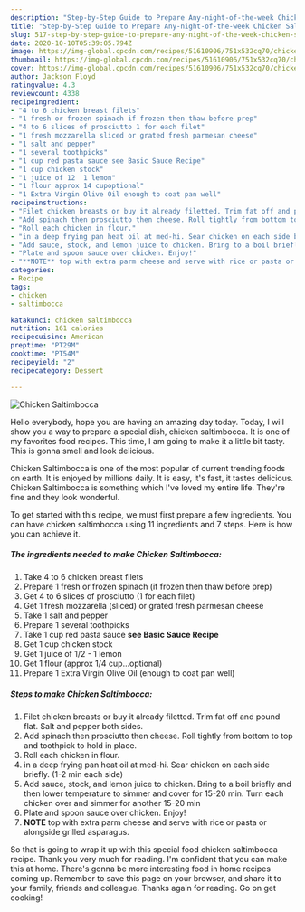 ```yaml
---
description: "Step-by-Step Guide to Prepare Any-night-of-the-week Chicken Saltimbocca"
title: "Step-by-Step Guide to Prepare Any-night-of-the-week Chicken Saltimbocca"
slug: 517-step-by-step-guide-to-prepare-any-night-of-the-week-chicken-saltimbocca
date: 2020-10-10T05:39:05.794Z
image: https://img-global.cpcdn.com/recipes/51610906/751x532cq70/chicken-saltimbocca-recipe-main-photo.jpg
thumbnail: https://img-global.cpcdn.com/recipes/51610906/751x532cq70/chicken-saltimbocca-recipe-main-photo.jpg
cover: https://img-global.cpcdn.com/recipes/51610906/751x532cq70/chicken-saltimbocca-recipe-main-photo.jpg
author: Jackson Floyd
ratingvalue: 4.3
reviewcount: 4338
recipeingredient:
- "4 to 6 chicken breast filets"
- "1 fresh or frozen spinach if frozen then thaw before prep"
- "4 to 6 slices of prosciutto 1 for each filet"
- "1 fresh mozzarella sliced or grated fresh parmesan cheese"
- "1 salt and pepper"
- "1 several toothpicks"
- "1 cup red pasta sauce see Basic Sauce Recipe"
- "1 cup chicken stock"
- "1 juice of 12  1 lemon"
- "1 flour approx 14 cupoptional"
- "1 Extra Virgin Olive Oil enough to coat pan well"
recipeinstructions:
- "Filet chicken breasts or buy it already filetted. Trim fat off and pound flat. Salt and pepper both sides."
- "Add spinach then prosciutto then cheese. Roll tightly from bottom to top and toothpick to hold in place."
- "Roll each chicken in flour."
- "in a deep frying pan heat oil at med-hi. Sear chicken on each side briefly. (1-2 min each side)"
- "Add sauce, stock, and lemon juice to chicken. Bring to a boil briefly and then lower temperature to simmer and cover for 15-20 min. Turn each chicken over and simmer for another 15-20 min"
- "Plate and spoon sauce over chicken. Enjoy!"
- "**NOTE** top with extra parm cheese and serve with rice or pasta or alongside grilled asparagus."
categories:
- Recipe
tags:
- chicken
- saltimbocca

katakunci: chicken saltimbocca 
nutrition: 161 calories
recipecuisine: American
preptime: "PT29M"
cooktime: "PT54M"
recipeyield: "2"
recipecategory: Dessert

---
```



![Chicken Saltimbocca](https://img-global.cpcdn.com/recipes/51610906/751x532cq70/chicken-saltimbocca-recipe-main-photo.jpg)

Hello everybody, hope you are having an amazing day today. Today, I will show you a way to prepare a special dish, chicken saltimbocca. It is one of my favorites food recipes. This time, I am going to make it a little bit tasty. This is gonna smell and look delicious.



Chicken Saltimbocca is one of the most popular of current trending foods on earth. It is enjoyed by millions daily. It is easy, it's fast, it tastes delicious. Chicken Saltimbocca is something which I've loved my entire life. They're fine and they look wonderful.


To get started with this recipe, we must first prepare a few ingredients. You can have chicken saltimbocca using 11 ingredients and 7 steps. Here is how you can achieve it.

<!--inarticleads1-->

##### The ingredients needed to make Chicken Saltimbocca:

1. Take 4 to 6 chicken breast filets
1. Prepare 1 fresh or frozen spinach (if frozen then thaw before prep)
1. Get 4 to 6 slices of prosciutto (1 for each filet)
1. Get 1 fresh mozzarella (sliced) or grated fresh parmesan cheese
1. Take 1 salt and pepper
1. Prepare 1 several toothpicks
1. Take 1 cup red pasta sauce **see Basic Sauce Recipe**
1. Get 1 cup chicken stock
1. Get 1 juice of 1/2 - 1 lemon
1. Get 1 flour (approx 1/4 cup...optional)
1. Prepare 1 Extra Virgin Olive Oil (enough to coat pan well)




<!--inarticleads2-->

##### Steps to make Chicken Saltimbocca:

1. Filet chicken breasts or buy it already filetted. Trim fat off and pound flat. Salt and pepper both sides.
1. Add spinach then prosciutto then cheese. Roll tightly from bottom to top and toothpick to hold in place.
1. Roll each chicken in flour.
1. in a deep frying pan heat oil at med-hi. Sear chicken on each side briefly. (1-2 min each side)
1. Add sauce, stock, and lemon juice to chicken. Bring to a boil briefly and then lower temperature to simmer and cover for 15-20 min. Turn each chicken over and simmer for another 15-20 min
1. Plate and spoon sauce over chicken. Enjoy!
1. **NOTE** top with extra parm cheese and serve with rice or pasta or alongside grilled asparagus.




So that is going to wrap it up with this special food chicken saltimbocca recipe. Thank you very much for reading. I'm confident that you can make this at home. There's gonna be more interesting food in home recipes coming up. Remember to save this page on your browser, and share it to your family, friends and colleague. Thanks again for reading. Go on get cooking!
